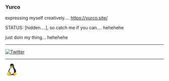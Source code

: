 ### Yurco
expressing myself creatively....
https://yurco.site/

STATUS: [hidden....], so catch me if you can.... hehehehe

just doin my thing... hehehehe

---

[![Twitter](https://img.shields.io/badge/Twitter-1DA1F2?style=for-the-badge&logo=twitter&logoColor=white)](https://twitter.com/the_yurco)

---
<img src="https://raw.githubusercontent.com/teamedwardforever/Readme-Generator/71f25dd8b98329b168142a6b782a107b75eab178/svg/Skills/Other/linux-original.svg" alt="Linux" width="40"/>

